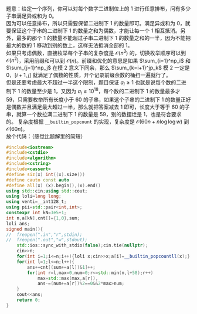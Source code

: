 题意：给定一个序列，你可以对每个数字二进制位上的 $1$ 进行任意排布，问有多少子串满足异或和为 $0$。  
因为可以任意排布，所以只需要保留二进制下 $1$ 的数量即可。满足异或和为 $0$，就要保证这个子串的二进制下 $1$ 的数量之和为偶数，才能让每一个 $1$ 相互抵消。另外，最多的那个 $1$ 的数量不能超过子串二进制下 $1$ 的数量之和的一半，因为不能把最大的数的 $1$ 移动到别的数上，这样无法抵消全部的 $1$。  
如果只考虑偶数，直接枚举每个子串的复杂度是 $\mathcal O(n^3)$ 的，切换枚举顺序可以到 $\mathcal O(n^2)$，采用前缀和可以到 $\mathcal O(n)$。前缀和优化的意思是如果 $\sum_{i=1}^np_i$ 和 $\sum_{j=1}^np_j$ 在模 $2$ 意义下同余，那么 $\sum_{k=i+1}^jp_k$ 模 $2$ 一定是 $0$，$[i+1,j]$ 就满足了偶数的性质，开个记录前缀余数的桶扫一遍就行了。  
但是还要考虑最大不超过一半这个限制，题目保证 $a_i\ge1$ 也就是说每个数的二进制下 $1$ 的数量至少是 $1$，又因为 $a_i\le 10^{18}$，每个数的二进制下 $1$ 的数量最多才 $59$，只需要枚举所有长度小于 $60$ 的子串，如果这个子串的二进制下 $1$ 的数量正好是偶数并且满足最大超过一半，那么就把答案减去 $1$ 即可，长度大于等于 $60$ 的子串，就算一个数拉满二进制下 $1$ 的数量是 $59$，别的数摆烂是 $1$，也是符合要求的。
复杂度根据 `__builtin_popcount` 的实现，复杂度是 $\mathcal O(60n+n\log\log w)$ 到 $\mathcal O(60n)$。  
放个代码：（感觉比题解里的简短）
```cpp
#include<iostream>
#include<cstdio>
#include<algorithm>
#include<cstring>
#include<cassert>
#define siz(x) int((x).size())
#define cauto const auto
#define all(x) (x).begin(),(x).end()
using std::cin;using std::cout;
using loli=long long;
using venti=__int128_t;
using pii=std::pair<int,int>;
constexpr int kN=3e5+1;
int n,a[kN],cnt[]={1,0},sum;
loli ans;
signed main(){
//	freopen(".in","r",stdin);
//	freopen(".out","w",stdout);
	std::ios::sync_with_stdio(false);cin.tie(nullptr);
	cin>>n;
	for(int i=1;i<=n;i++){loli x;cin>>x;a[i]=__builtin_popcountll(x);}
	for(int l=1;l<=n;l++){
		ans+=cnt[(sum+=a[l])&1]++;
		for(int r=l,max=0,num=0;r<=std::min(n,l+58);r++)
			max=std::max(max,a[r]),
			ans-=(num+=a[r])%2==0&&2*max>num;
	}
	cout<<ans;
	return 0;
}
```